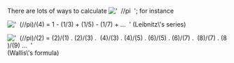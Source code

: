 There are lots of ways to calculate
!['  //pi  '](../dictionary/equation_images/2221.1..png); for instance

!['  (//pi)/(4) = 1 - (1/3) + (1/5) - (1/7) + ...  '](../dictionary/equation_images/2221.2..png)
(Leibnitz\\'s series)

!['  (//pi)/(2) = (2)/(1) . (2)/(3) .  (4)/(3) . (4)/(5) . (6)/(5) . (6)/(7) .  (8)/(7) . (8)/(9) ...  '](../dictionary/equation_images/2221.3..png)
(Wallis\\'s formula)
